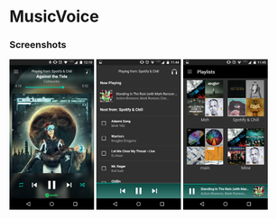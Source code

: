 # MusicVoice

### Screenshots
![NowPlaying][1]
![Queue][2]
![Playlists][3]

[1]: ./images/now_playing.png
[2]: ./images/queue.png
[3]: ./images/playlists.png
